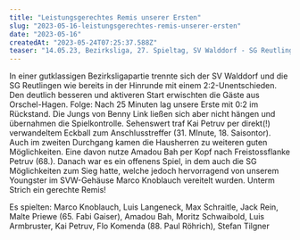 ```yaml
---
title: "Leistungsgerechtes Remis unserer Ersten"
slug: "2023-05-16-leistungsgerechtes-remis-unserer-ersten"
date: "2023-05-16"
createdAt: "2023-05-24T07:25:37.588Z"
teaser: "14.05.23, Bezirksliga, 27. Spieltag, SV Walddorf - SG Reutlingen 2:2 (1:2)"
---
```

In einer gutklassigen Bezirksligapartie trennte sich der SV Walddorf und die SG Reutlingen wie bereits in der Hinrunde mit einem 2:2-Unentschieden. Den deutlich besseren und aktiveren Start erwischten die Gäste aus Orschel-Hagen. Folge: Nach 25 Minuten lag unsere Erste mit 0:2 im Rückstand. Die Jungs von Benny Link ließen sich aber nicht hängen und übernahmen die Spielkontrolle. Sehenswert traf Kai Petruv per direkt(!) verwandeltem Eckball zum Anschlusstreffer (31. MInute, 18. Saisontor). Auch im zweiten Durchgang kamen die Hausherren zu weiteren guten Möglichkeiten. Eine davon nutze Amadou Bah per Kopf nach Freistossflanke Petruv (68.). Danach war es ein offenens Spiel, in dem auch die SG Möglichkeiten zum Sieg hatte, welche jedoch hervorragend von unserem Youngster im SVW-Gehäuse Marco Knoblauch vereitelt wurden. Unterm Strich ein gerechte Remis!

Es spielten: Marco Knoblauch, Luis Langeneck, Max Schraitle, Jack Rein, Malte Priewe (65. Fabi Gaiser), Amadou Bah, Moritz Schwaibold, Luis Armbruster, Kai Petruv, Flo Komenda (88. Paul Röhrich), Stefan Tilgner
